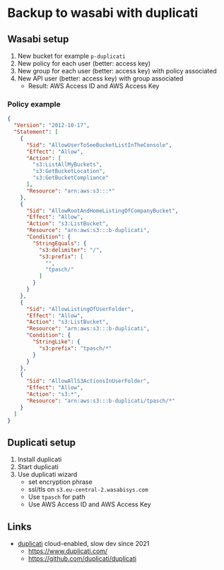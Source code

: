 # Backup to wasabi with duplicati

## Wasabi setup

1. New bucket for example `p-duplicati`
2. New policy for each user (better: access key)
3. New group for each user (better: access key) with policy associated
4. New API user (better: access key) with group associated
   * Result: AWS Access ID and AWS Access Key

### Policy example

```json
{
  "Version": "2012-10-17",
  "Statement": [
    {
      "Sid": "AllowUserToSeeBucketListInTheConsole",
      "Effect": "Allow",
      "Action": [
        "s3:ListAllMyBuckets",
        "s3:GetBucketLocation",
        "s3:GetBucketCompliance"
      ],
      "Resource": "arn:aws:s3:::*"
    },
    {
      "Sid": "AllowRootAndHomeListingOfCompanyBucket",
      "Effect": "Allow",
      "Action": "s3:ListBucket",
      "Resource": "arn:aws:s3:::b-duplicati",
      "Condition": {
        "StringEquals": {
          "s3:delimiter": "/",
          "s3:prefix": [
            "",
            "tpasch/"
          ]
        }
      }
    },
    {
      "Sid": "AllowListingOfUserFolder",
      "Effect": "Allow",
      "Action": "s3:ListBucket",
      "Resource": "arn:aws:s3:::b-duplicati",
      "Condition": {
        "StringLike": {
          "s3:prefix": "tpasch/*"
        }
      }
    },
    {
      "Sid": "AllowAllS3ActionsInUserFolder",
      "Effect": "Allow",
      "Action": "s3:*",
      "Resource": "arn:aws:s3:::b-duplicati/tpasch/*"
    }
  ]
}
```

## Duplicati setup

1. Install duplicati
2. Start duplicati
3. Use duplicati wizard
   * set encryption phrase
   * ssl/tls on `s3.eu-central-2.wasabisys.com`
   * Use `tpasch` for path
   * Use AWS Access ID and AWS Access Key


## Links

* [duplicati](https://duplicati.readthedocs.io/en/latest/) cloud-enabled, slow dev since 2021
  + https://www.duplicati.com/
  + https://github.com/duplicati/duplicati

